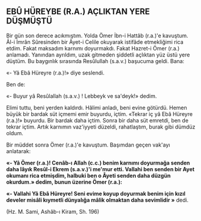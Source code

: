 ## EBÛ HÜREYBE (R.A.) AÇLIKTAN YERE DÜŞMÜŞTÜ

Bir gün son derece acıkmıştım. Yolda Ömer İbn-i Hattâb (r.a.)'e kavuştum. Âl-i İmrân Sûresinden bir Âyet-i Celile okuyarak istifâde etmekliğimi rica etdim. Fakat maksadım karnımı doyurmakdı. Fakat Hazret-i Ömer (r.a.) anlamadı. Yanından ayrıldım, uzak gitmeden şiddetli açlıktan yüz üstü yere düştüm. Bu baygınlık sıra­sında Resûlullah (s.a.v.) başucuma geldi. Bana:

«- Yâ Ebâ Hüreyre (r.a.)!» diye seslendi.

Ben de:

«- Buyur yâ Resûlallah (s.a.v.) ! Lebbeyk ve sa'deyk!» dedim.

Elimi tuttu, beni yerden kaldırdı. Hâlimi an­ladı, beni evine götürdü. Hemen büyük bir bar­dak süt içmemi emir buyurdu, içtim. «Tekrar iç yâ Ebâ Hüreyre (r.a.)!» buyurdu. Bir bardak da­ha içtim. Sonra bir daha süt emretdi, ben de tekrar içtim. Artık karnımın vaz'iyyeti düzeldi, rahatlaştım, burak gibi dümdüz oldum.

Bir müddet sonra Ömer (r.a.)'e kavuştum. Başımdan geçen vak'ayı anlatarak:

**«- Yâ Ömer (r.a.)! Cenâb-ı Allah (c.c.) be­nim karnımı doyurmağa senden daha lâyık Resûl-i Ekrem (s.a.v.)'i me'mur etti. Vallahi ben senden bir Ayet okumanı rica etmişdim, halbuki ben o Âyeti senden daha düzgün okurdum.» de­dim, bunun üzerine Ömer (r.a.):**

**«- Vallahi Yâ Ebâ Hüreyre! Seni evime koyup doyurmak benim için kızıl develer misâli kıymetli dünyalığa mâlik olmaktan daha sevimlidir »** dedi.

(Hz. M. Sami, Ashâb-ı Kiram, Sh. 196)
